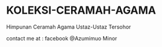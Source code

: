 # KOLEKSI-CERAMAH-AGAMA
Himpunan Ceramah Agama Ustaz-Ustaz Tersohor


contact me at : 
facebook @Azumimuo Minor
